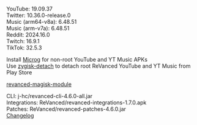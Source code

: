 YouTube: 19.09.37  
Twitter: 10.36.0-release.0  
Music (arm64-v8a): 6.48.51  
Music (arm-v7a): 6.48.51  
Reddit: 2024.16.0  
Twitch: 16.9.1  
TikTok: 32.5.3  

Install [Microg](https://github.com/ReVanced/GmsCore/releases) for non-root YouTube and YT Music APKs  
Use [zygisk-detach](https://github.com/j-hc/zygisk-detach) to detach root ReVanced YouTube and YT Music from Play Store  

[revanced-magisk-module](https://github.com/j-hc/revanced-magisk-module)
  
CLI: j-hc/revanced-cli-4.6.0-all.jar  
Integrations: ReVanced/revanced-integrations-1.7.0.apk  
Patches: ReVanced/revanced-patches-4.6.0.jar  
[Changelog](https://github.com/ReVanced/revanced-patches/releases/tag/v4.6.0)  
